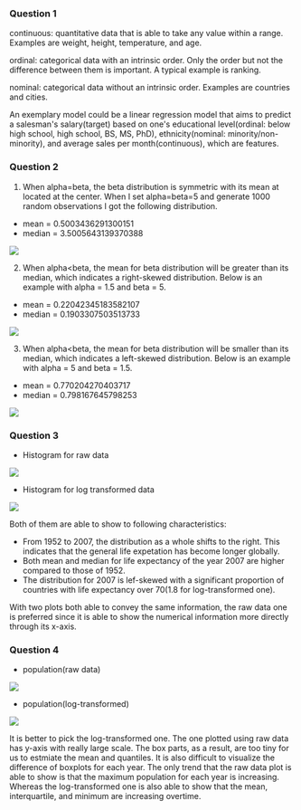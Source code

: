 ### Question 1
continuous: quantitative data that is able to take any value within a range. Examples are weight, height, temperature, and age.

ordinal: categorical data with an intrinsic order. Only the order but not the difference between them is important. A typical example is ranking.

nominal: categorical data without an intrinsic order. Examples are countries and cities.

An exemplary model could be a linear regression model that aims to predict a salesman's salary(target) based on one's educational level(ordinal: below high school, 
high school, BS, MS, PhD), ethnicity(nominal: minority/non-minority), and average sales per month(continuous), which are features.

### Question 2
1) When alpha=beta, the beta distribution is symmetric with its mean at located at the center. When I set alpha=beta=5 and generate 1000 random observations I got the following distribution.
* mean = 0.5003436291300151
* median = 3.5005643139370388

![](beta1.png)

2) When alpha<beta, the mean for beta distribution will be greater than its median, which indicates a right-skewed distribution. Below is an example with alpha = 1.5 and beta = 5.
* mean = 0.22042345183582107
* median = 0.1903307503513733

![](beta_right.png)

3) When alpha<beta, the mean for beta distribution will be smaller than its median, which indicates a left-skewed distribution. Below is an example with alpha = 5 and beta = 1.5.
* mean = 0.770204270403717
* median = 0.798167645798253

![](beta_left.png)

### Question 3
* Histogram for raw data

![](LifeExpRaw.png)

* Histogram for log transformed data

![](LifeExpLog.png)

Both of them are able to show to following characteristics:
* From 1952 to 2007, the distribution as a whole shifts to the right. This indicates that the general life expetation has become longer globally.
* Both mean and median for life expectancy of the year 2007 are higher compared to those of 1952.
* The distribution for 2007 is lef-skewed with a significant proportion of countries with life expectancy over 70(1.8 for log-transformed one). 

With two plots both able to convey the same information, the raw data one is preferred since it is able to show the numerical information more directly through its x-axis.

### Question 4
* population(raw data)

![](PopRaw.png)

* population(log-transformed)

![](PopLog.png)

It is better to pick the log-transformed one. The one plotted using raw data has y-axis with really large scale. The box parts, as a result, are too tiny for us to estmiate the mean and quantiles. It is also difficult to visualize the difference of boxplots for each year. The only trend that the raw data plot is able to show is that the maximum population for each year is increasing. Whereas the log-transformed one is also able to show that the mean, interquartile, and minimum are increasing overtime.
